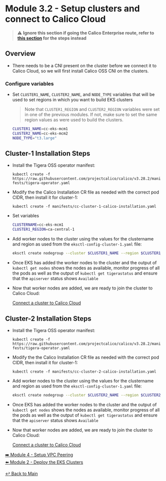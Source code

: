 # Module 3.2 - Setup clusters and connect to Calico Cloud

> :warning: **Ignore this section if going the Calico Enterprise route, refer to [this section](module-3.1-install-calient-mgmt.md) for the steps instead**

## Overview

- There needs to be a CNI present on the cluster before we connect it to Calico Cloud, so we will first install Calico OSS CNI on the clusters.

### Configure variables

- Set `CLUSTER1_NAME`, `CLUSTER2_NAME`, and `NODE_TYPE` variables that will be used to set regions in which you want to build EKS clusters

  >Note that `CLUSTER1_REGION` and `CLUSTER2_REGION` variables were set in one of the previous modules. If not, make sure to set the same region values as were used to build the clusters.

  ```bash
  CLUSTER1_NAME=cc-eks-mcm1
  CLUSTER2_NAME=cc-eks-mcm2
  NODE_TYPE="t3.large"
  ```

## Cluster-1 Installation Steps

- Install the Tigera OSS operator manifest:

  ```kubectl create -f https://raw.githubusercontent.com/projectcalico/calico/v3.28.2/manifests/tigera-operator.yaml```

- Modify the the Calico Installation CR file as needed with the correct pod CIDR, then install it for cluster-1:
  
  ```kubectl create -f manifests/cc-cluster-1-calico-installation.yaml```

- Set variables

  ```bash
  CLUSTERNAME=cc-eks-mcm1
  CLUSTER1_REGION=ca-central-1
  ```

- Add worker nodes to the cluster using the values for the clustername and region as used from the ```eksctl-config-cluster-1.yaml``` file:

  ```bash
  eksctl create nodegroup --cluster $CLUSTER1_NAME --region $CLUSTER1_REGION --node-type $NODE_TYPE --max-pods-per-node 100 --nodes 2 --nodes-max 3 --nodes-min 2
  ```

- Once EKS has added the worker nodes to the cluster and the output of ```kubectl get nodes``` shows the nodes as available, monitor progress of all the pods as well as the output of ```kubectl get tigerastatus``` and ensure that the ```apiserver``` status shows ```Available```

- Now that worker nodes are added, we are ready to join the cluster to Calico Cloud:

  [Connect a cluster to Calico Cloud](https://docs.tigera.io/calico-cloud/get-started/connect/install-cluster)

## Cluster-2 Installation Steps

- Install the Tigera OSS operator manifest:

  ```kubectl create -f https://raw.githubusercontent.com/projectcalico/calico/v3.28.2/manifests/tigera-operator.yaml```

- Modify the the Calico Installation CR file as needed with the correct pod CIDR, then install it for cluster-1:
  
  ```kubectl create -f manifests/cc-cluster-2-calico-installation.yaml```

- Add worker nodes to the cluster using the values for the clustername and region as used from the ```eksctl-config-cluster-1.yaml``` file:

    ```bash
  eksctl create nodegroup --cluster $CLUSTER2_NAME --region $CLUSTER2_REGION --node-type $NODE_TYPE --max-pods-per-node 100 --nodes 2 --nodes-max 3 --nodes-min 2
  ```

- Once EKS has added the worker nodes to the cluster and the output of ```kubectl get nodes``` shows the nodes as available, monitor progress of all the pods as well as the output of ```kubectl get tigerastatus``` and ensure that the ```apiserver``` status shows ```Available```

- Now that worker nodes are added, we are ready to join the cluster to Calico Cloud:

  [Connect a cluster to Calico Cloud](https://docs.tigera.io/calico-cloud/get-started/connect/install-cluster)

[:arrow_right: Module 4 - Setup VPC Peering](module-4-setup-vpcpeering.md)  
[:arrow_left: Module 2 - Deploy the EKS Clusters](module-2-deploy-eks.md)  

[:leftwards_arrow_with_hook: Back to Main](../README.md)
